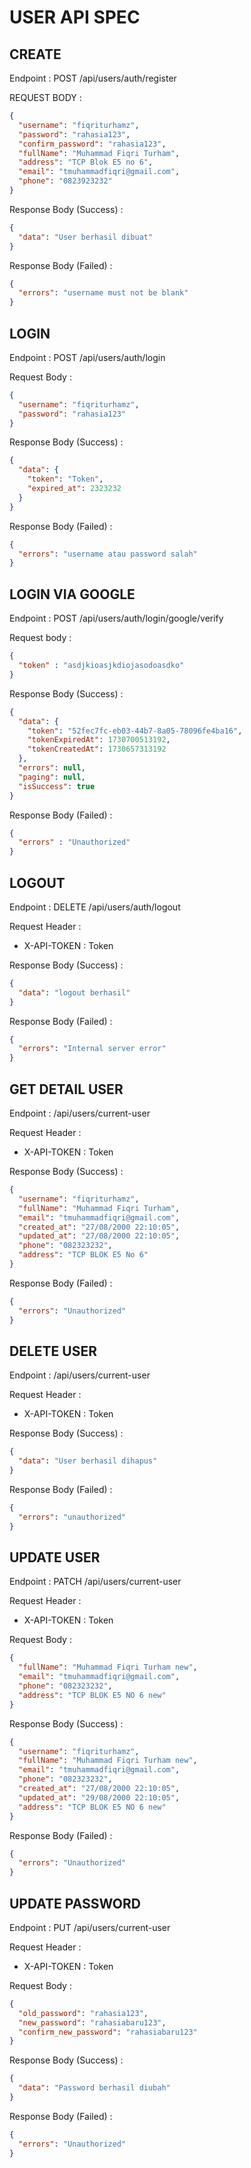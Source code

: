 # USER API SPEC

## CREATE

Endpoint :  POST /api/users/auth/register

REQUEST BODY :

```json
{
  "username": "fiqriturhamz",
  "password": "rahasia123",
  "confirm_password": "rahasia123",
  "fullName": "Muhammad Fiqri Turham",
  "address": "TCP Blok E5 no 6",
  "email": "tmuhammadfiqri@gmail.com",
  "phone": "0823923232"
}
```

Response Body (Success) :

```json
{
  "data": "User berhasil dibuat"
}
```

Response Body (Failed) :

```json
{
  "errors": "username must not be blank"
}
```

## LOGIN

Endpoint : POST /api/users/auth/login

Request Body :

```json
{
  "username": "fiqriturhamz",
  "password": "rahasia123"
}
```

Response Body (Success) :

```json
{
  "data": {
    "token": "Token",
    "expired_at": 2323232
  }
}
```

Response Body (Failed) :

```json
{
  "errors": "username atau password salah"
}
```

## LOGIN VIA GOOGLE

Endpoint : POST /api/users/auth/login/google/verify

Request body : 

```json
{
  "token" : "asdjkioasjkdiojasodoasdko"
}
```

Response Body (Success) :

```json
{
  "data": {
    "token": "52fec7fc-eb03-44b7-8a05-78096fe4ba16",
    "tokenExpiredAt": 1730700513192,
    "tokenCreatedAt": 1730657313192
  },
  "errors": null,
  "paging": null,
  "isSuccess": true
}
```

Response Body (Failed) : 

```json
{
  "errors" : "Unauthorized"
}
```

## LOGOUT

Endpoint : DELETE /api/users/auth/logout

Request Header :

- X-API-TOKEN : Token

Response Body (Success) :

```json
{
  "data": "logout berhasil"
}
```

Response Body (Failed) :

```json
{
  "errors": "Internal server error"
}
```

## GET DETAIL USER

Endpoint : /api/users/current-user

Request Header :

- X-API-TOKEN : Token

Response Body (Success) :

```json
{
  "username": "fiqriturhamz",
  "fullName": "Muhammad Fiqri Turham",
  "email": "tmuhammadfiqri@gmail.com",
  "created_at": "27/08/2000 22:10:05",
  "updated_at": "27/08/2000 22:10:05",
  "phone": "082323232",
  "address": "TCP BLOK E5 No 6"
}
```

Response Body (Failed) :

```json
{
  "errors": "Unauthorized"
}
```

## DELETE USER

Endpoint : /api/users/current-user

Request Header :

- X-API-TOKEN : Token

Response Body (Success) :

```json
{
  "data": "User berhasil dihapus"
}

```

Response Body (Failed) :

```json
{
  "errors": "unauthorized"
}
```

## UPDATE USER

Endpoint : PATCH /api/users/current-user

Request Header :

- X-API-TOKEN : Token

Request Body :

```json
{
  "fullName": "Muhammad Fiqri Turham new",
  "email": "tmuhammadfiqri@gmail.com",
  "phone": "082323232",
  "address": "TCP BLOK E5 NO 6 new"
}
```

Response Body (Success) :

```json
{
  "username": "fiqriturhamz",
  "fullName": "Muhammad Fiqri Turham new",
  "email": "tmuhammadfiqri@gmail.com",
  "phone": "082323232",
  "created_at": "27/08/2000 22:10:05",
  "updated_at": "29/08/2000 22:10:05",
  "address": "TCP BLOK E5 NO 6 new"
}
```

Response Body (Failed) :

```json
{
  "errors": "Unauthorized"
}
```

## UPDATE PASSWORD

Endpoint : PUT /api/users/current-user

Request Header :

- X-API-TOKEN : Token

Request Body :

```json
{
  "old_password": "rahasia123",
  "new_password": "rahasiabaru123",
  "confirm_new_password": "rahasiabaru123"
}
```

Response Body (Success) :

```json
{
  "data": "Password berhasil diubah"
}
```

Response Body (Failed) :

```json
{
  "errors": "Unauthorized"
}
```


